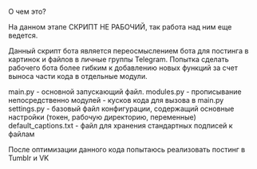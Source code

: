 О чем это?

На данном этапе СКРИПТ НЕ РАБОЧИЙ, так работа над ним еще ведется.

Данный скрипт бота является переосмыслением бота для постинга в картинок и файлов в личные группы Telegram. 
Попытка сделать рабочего бота более гибким к добавлению новых функций за счет выноса части кода в отдельные модули.

main.py - основной запускающий файл.
modules.py - прописывание непосредственно модулей - кусков кода для вызова в main.py
settings.py - базовый файл конфигурации, содержащий основные настройки (токен, рабочую директорию, переменные)
default_captions.txt - файл для хранения стандартных подписей к файлам

После оптимизации данного кода попытаюсь реализовать постинг в Tumblr и VK
